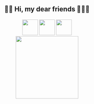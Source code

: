 ## <p align="center">👋🏻 Hi, my dear friends 👩🏻‍💻</p>
<div align="center">
<a href="https://t.me/irentoday"><img src="https://img.icons8.com/?size=100&id=63306&format=png&color=000000" width="50"/></a>
<a href="mailto:aiv0601@gmail.com"><img src="https://img.icons8.com/?size=100&id=mXcvtsj8e1Ug&format=png&color=000000" width="50"/></a>
<a href="mailto:aiv0601@gmail.com"><img src="https://img.icons8.com/?size=100&id=mXcvtsj8e1Ug&format=png&color=000000" width="50"/></a>
</div>
<div id="header" align="center">
  <img src="https://i.giphy.com/media/v1.Y2lkPTc5MGI3NjExcDE4emc0OWo2YmxlZ2pienpnNnhhMnB5c2dsenNjb3lzcTUxbHk2NCZlcD12MV9pbnRlcm5hbF9naWZfYnlfaWQmY3Q9cw/3kPDmoWdBpQPNhCnUG/giphy.gif"
width="200"/>
</div>
